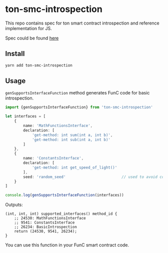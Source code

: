 # ton-smc-introspection

This repo contains spec for ton smart contract introspection and reference implementation for JS.

Spec could be found [here](../master/basic-introspection-spec.md)

## Install

```bash
yarn add ton-smc-introspection
```

## Usage

```genSupportsInterfaceFunction``` method generates FunC code for basic introspection.

```typescript
import {genSupportsInterfaceFunction} from 'ton-smc-introspection'

let interfaces = [
    {
        name: 'MathFunctionsInterface',
        declaration: [
            'get-method: int sum(int a, int b)',
            'get-method: int sub(int a, int b)'
        ]
    },
    {
        name: 'ConstantsInterface',
        declaration: [
            'get-method: int get_speed_of_light()'
        ],
        seed: 'random_seed'                         // used to avoid colisions
    }
]

console.log(genSupportsInterfaceFunction(interfaces))
```
Outputs: 

```
(int, int, int) supported_interfaces() method_id {
    ;; 24530: MathFunctionsInterface
    ;; 9541: ConstantsInterface
    ;; 26234: BasicIntrospection
    return (24530, 9541, 26234);
}
```

You can use this function in your FunC smart contract code.
